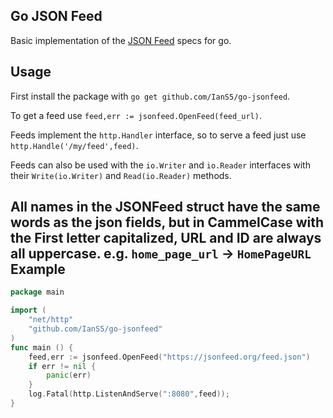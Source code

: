 Go JSON Feed
-----------------
Basic implementation of the [JSON Feed](https://jsonfeed.org/) specs for go.

Usage
------------
First install the package with `go get github.com/IanS5/go-jsonfeed`.

To get a feed use `feed,err := jsonfeed.OpenFeed(feed_url)`.

Feeds implement the `http.Handler` interface, so to serve a feed just use `http.Handle('/my/feed',feed)`.

Feeds can also be used with the `io.Writer` and `io.Reader` interfaces with their `Write(io.Writer)` and `Read(io.Reader)` methods.

All names in the JSONFeed struct have the same words as the json fields, but in CammelCase with the First letter capitalized, URL and ID are always all uppercase. e.g. `home_page_url` -> ```HomePageURL```
Example
---------
```go
package main

import (
    "net/http"
    "github.com/IanS5/go-jsonfeed"
)
func main () {
    feed,err := jsonfeed.OpenFeed("https://jsonfeed.org/feed.json")
    if err != nil {
        panic(err)
    }
    log.Fatal(http.ListenAndServe(":8080",feed));
}
```